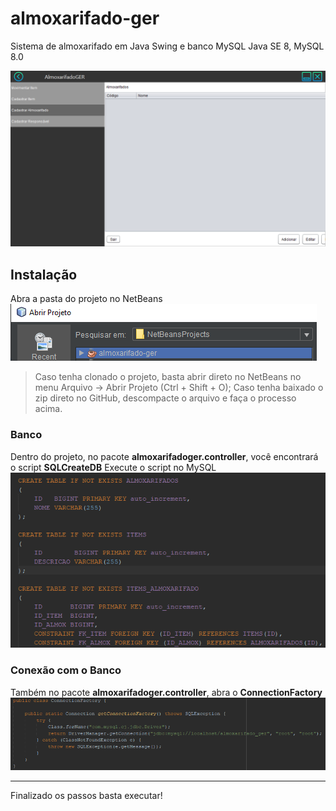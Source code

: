 almoxarifado-ger
================
Sistema de almoxarifado em Java Swing e banco MySQL
Java SE 8, MySQL 8.0

![almoxger](./ghimg/almoxarifadoger.png "Almoxarifado GER")

## Instalação
Abra a pasta do projeto no NetBeans
![netbeans](./ghimg/netbeansprojs.png "Abrindo a pasta do projeto no NetBeans")
>Caso tenha clonado o projeto, basta abrir direto no NetBeans no menu Arquivo → Abrir Projeto (Ctrl + Shift + O);
>Caso tenha baixado o zip direto no GitHub, descompacte o arquivo e faça o processo acima.

### Banco
Dentro do projeto, no pacote **almoxarifadoger.controller**, você encontrará o script **SQLCreateDB**
Execute o script no MySQL
![sql](./ghimg/sqlcreate.png "Script de criação do banco")

### Conexão com o Banco
Também no pacote **almoxarifadoger.controller**, abra o **ConnectionFactory**
![connection](./ghimg/connection.png "Alterando o login e senha do banco")

---
Finalizado os passos basta executar!